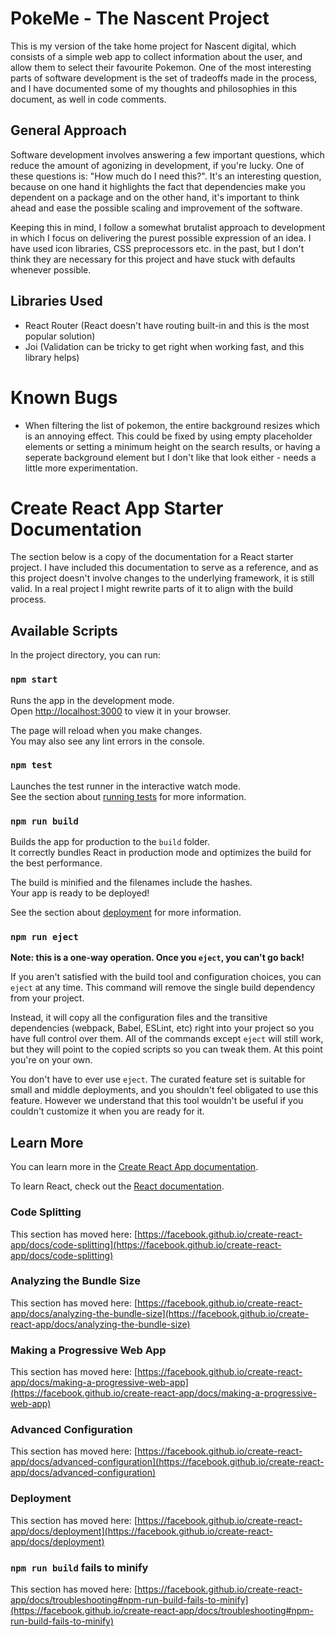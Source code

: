 # PokeMe - The Nascent Project

This is my version of the take home project for Nascent digital, which consists of a simple web app to collect information about the user, and allow them to select their favourite Pokemon. One of the most interesting parts of software development is the set of tradeoffs made in the process, and I have documented some of my thoughts and philosophies in this document, as well in code comments.

## General Approach

Software development involves answering a few important questions, which reduce the amount of agonizing in development, if you're lucky. One of these questions is: "How much do I need this?". It's an interesting question, because on one hand it highlights the fact that dependencies make you dependent on a package and on the other hand, it's important to think ahead and ease the possible scaling and improvement of the software.

Keeping this in mind, I follow a somewhat brutalist approach to development in which I focus on delivering the purest possible expression of an idea. I have used icon libraries, CSS preprocessors etc. in the past, but I don't think they are necessary for this project and have stuck with defaults whenever possible.   

## Libraries Used

- React Router (React doesn't have routing built-in and this is the most popular solution)
- Joi (Validation can be tricky to get right when working fast, and this library helps)

# Known Bugs

- When filtering the list of pokemon, the entire background resizes which is an annoying effect. This could be fixed by using empty placeholder elements or setting a minimum height on the search results, or having a seperate background element but I don't like that look either - needs a little more experimentation.

# Create React App Starter Documentation

The section below is a copy of the documentation for a React starter project. I have included this documentation to serve as a reference, and as this project doesn't involve changes to the underlying framework, it is still valid. In a real project I might rewrite parts of it to align with the build process. 

## Available Scripts

In the project directory, you can run:

### `npm start`

Runs the app in the development mode.\
Open [http://localhost:3000](http://localhost:3000) to view it in your browser.

The page will reload when you make changes.\
You may also see any lint errors in the console.

### `npm test`

Launches the test runner in the interactive watch mode.\
See the section about [running tests](https://facebook.github.io/create-react-app/docs/running-tests) for more information.

### `npm run build`

Builds the app for production to the `build` folder.\
It correctly bundles React in production mode and optimizes the build for the best performance.

The build is minified and the filenames include the hashes.\
Your app is ready to be deployed!

See the section about [deployment](https://facebook.github.io/create-react-app/docs/deployment) for more information.

### `npm run eject`

**Note: this is a one-way operation. Once you `eject`, you can't go back!**

If you aren't satisfied with the build tool and configuration choices, you can `eject` at any time. This command will remove the single build dependency from your project.

Instead, it will copy all the configuration files and the transitive dependencies (webpack, Babel, ESLint, etc) right into your project so you have full control over them. All of the commands except `eject` will still work, but they will point to the copied scripts so you can tweak them. At this point you're on your own.

You don't have to ever use `eject`. The curated feature set is suitable for small and middle deployments, and you shouldn't feel obligated to use this feature. However we understand that this tool wouldn't be useful if you couldn't customize it when you are ready for it.

## Learn More

You can learn more in the [Create React App documentation](https://facebook.github.io/create-react-app/docs/getting-started).

To learn React, check out the [React documentation](https://reactjs.org/).

### Code Splitting

This section has moved here: [https://facebook.github.io/create-react-app/docs/code-splitting](https://facebook.github.io/create-react-app/docs/code-splitting)

### Analyzing the Bundle Size

This section has moved here: [https://facebook.github.io/create-react-app/docs/analyzing-the-bundle-size](https://facebook.github.io/create-react-app/docs/analyzing-the-bundle-size)

### Making a Progressive Web App

This section has moved here: [https://facebook.github.io/create-react-app/docs/making-a-progressive-web-app](https://facebook.github.io/create-react-app/docs/making-a-progressive-web-app)

### Advanced Configuration

This section has moved here: [https://facebook.github.io/create-react-app/docs/advanced-configuration](https://facebook.github.io/create-react-app/docs/advanced-configuration)

### Deployment

This section has moved here: [https://facebook.github.io/create-react-app/docs/deployment](https://facebook.github.io/create-react-app/docs/deployment)

### `npm run build` fails to minify

This section has moved here: [https://facebook.github.io/create-react-app/docs/troubleshooting#npm-run-build-fails-to-minify](https://facebook.github.io/create-react-app/docs/troubleshooting#npm-run-build-fails-to-minify)
